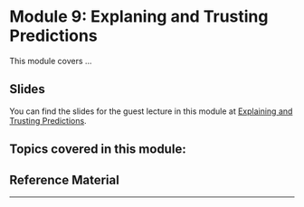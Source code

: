 
# Module 9: Explaning and Trusting Predictions

This module covers ...

## Slides

You can find the slides for the guest lecture in this module at [Explaining and Trusting Predictions](09_explanation_trust/09_explaination_trust_slides.pdf).


## Topics covered in this module:


## Reference Material


----
